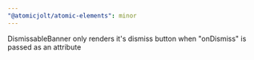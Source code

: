 ```yaml
---
"@atomicjolt/atomic-elements": minor
---
```


DismissableBanner only renders it's dismiss button when "onDismiss" is passed as an attribute
